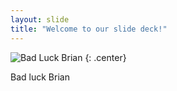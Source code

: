```yaml
---
layout: slide
title: "Welcome to our slide deck!"
---
```


![Bad Luck Brian](https://cloud.githubusercontent.com/assets/16547949/25400743/8ae447a2-29c1-11e7-9839-5438d8fcda7b.jpg)
{: .center}

Bad luck Brian
